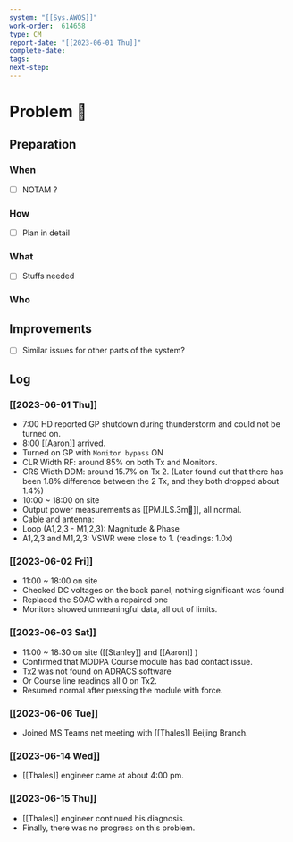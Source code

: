 ```yaml
---
system: "[[Sys.AWOS]]"
work-order:  614658
type: CM
report-date: "[[2023-06-01 Thu]]"
complete-date: 
tags:
next-step: 
---
```

# Problem 🐞
## Preparation
### When
- [ ] NOTAM ?
### How
- [ ] Plan in detail
### What
- [ ] Stuffs needed
### Who

## Improvements
- [ ] Similar issues for other parts of the system?

## Log
###  [[2023-06-01 Thu]]
-   7:00 HD reported GP shutdown during thunderstorm and could not be turned on.
-   8:00 [[Aaron]] arrived.
-   Turned on GP with `Monitor bypass` ON
-   CLR Width RF: around 85% on both Tx and Monitors.
-   CRS Width DDM: around 15.7% on Tx 2. (Later found out that there has been 1.8% difference between the 2 Tx, and they both dropped about 1.4%)
-   10:00 ~ 18:00 on site
-   Output power measurements as [[PM.ILS.3m🛬]], all normal.
-   Cable and antenna:
-   Loop (A1,2,3 - M1,2,3): Magnitude & Phase
-   A1,2,3 and M1,2,3: VSWR were close to 1. (readings: 1.0x)
###   [[2023-06-02 Fri]]
-   11:00 ~ 18:00 on site
-   Checked DC voltages on the back panel, nothing significant was found
-   Replaced the SOAC with a repaired one
-   Monitors showed unmeaningful data, all out of limits.
###   [[2023-06-03 Sat]]
-   11:00 ~ 18:30 on site ([[Stanley]] and [[Aaron]] )
-   Confirmed that MODPA Course module has bad contact issue.
-   Tx2 was not found on ADRACS software
-   Or Course line readings all 0 on Tx2.
-   Resumed normal after pressing the module with force.
###   [[2023-06-06 Tue]]
-   Joined MS Teams net meeting with [[Thales]] Beijing Branch.
###   [[2023-06-14 Wed]]
-   [[Thales]] engineer came at about 4:00 pm.
###   [[2023-06-15 Thu]]
-   [[Thales]] engineer continued his diagnosis.
-   Finally, there was no progress on this problem.
